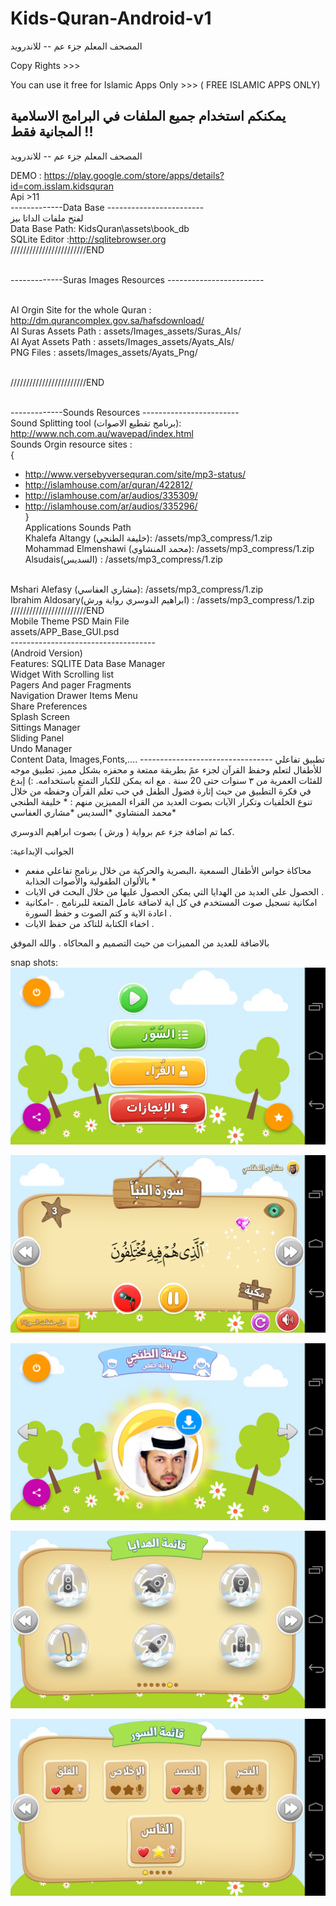 # Kids-Quran-Android-v1
المصحف المعلم جزء عم -- للاندرويد

Copy Rights >>>

You can use it free for Islamic Apps Only >>> ( FREE ISLAMIC APPS ONLY)

يمكنكم استخدام جميع الملفات في البرامج الاسلامية المجانية فقط !!
----------
المصحف المعلم جزء عم -- للاندرويد
<br/>

DEMO : https://play.google.com/store/apps/details?id=com.isslam.kidsquran
<br/>
Api >11
<br/>-------------Data Base ------------------------
<br/>لفتح ملفات الداتا بيز 
<br/>Data Base Path: KidsQuran\assets\book_db 
<br/>SQLite Editor :http://sqlitebrowser.org
<br/>////////////////////////END

<br/>-------------Suras Images Resources ------------------------

<br/>AI Orgin Site for the whole Quran : http://dm.qurancomplex.gov.sa/hafsdownload/
<br/>AI Suras Assets Path : assets/Images_assets/Suras_AIs/
<br/>AI Ayat Assets Path : assets/Images_assets/Ayats_AIs/
<br/>PNG Files : assets/Images_assets/Ayats_Png/

<br/>////////////////////////END

<br/>-------------Sounds Resources ------------------------
<br/>Sound Splitting tool (برنامج تقطيع الاصوات): http://www.nch.com.au/wavepad/index.html
<br/>Sounds Orgin resource sites : 
<br/>{
  * http://www.versebyversequran.com/site/mp3-status/
  * http://islamhouse.com/ar/quran/422812/
  * http://islamhouse.com/ar/audios/335309/
  * http://islamhouse.com/ar/audios/335296/
<br/>}
<br/>Applications Sounds Path
<br/>Khalefa Altangy (خليفة الطنجي): /assets/mp3_compress/1.zip
<br/>Mohammad Elmenshawi (محمد المنشاوي): /assets/mp3_compress/1.zip
<br/>Alsudais(السديس) : /assets/mp3_compress/1.zip
<br/>
Mshari Alefasy (مشاري العفاسي): /assets/mp3_compress/1.zip
<br/>
Ibrahim Aldosary(ابراهيم الدوسري رواية ورش) : /assets/mp3_compress/1.zip
<br/>
////////////////////////END
<br/>
Mobile Theme PSD Main File 
<br/>
assets/APP_Base_GUI.psd
<br/>
------------------------------------
<br/>
(Android Version)
<br/>
Features:
SQLITE Data Base Manager
<br/>
Widget With Scrolling list<br/>
Pagers And pager Fragments<br/>
Navigation Drawer Items Menu<br/>
Share Preferences<br/>
Splash Screen<br/>
Sittings Manager<br/>
Sliding Panel<br/>
Undo Manager<br/>
Content Data, Images,Fonts,....
---------------------------------
تطبيق تفاعلي للأطفال لتعلم وحفظ القرآن لجزء عمً بطريقة ممتعة و محفزه بشكل مميز.
تطبيق موجه للفئات العمرية من ٣ سنوات حتى 20 سنة . مع انه يمكن للكبار التمتع باستخدامه. :)
إبدع في فكرة التطبيق من حيث إثارة فضول الطفل في حب تعلم القرآن وحفظه من خلال تنوع الخلفيات وتكرار الآيات بصوت العديد من القراء المميزين منهم :
* خليفة الطنجي
*محمد المنشاوي
*السديس
*مشاري العفاسي

كما تم اضافة جزء عم برواية ( ورش ) بصوت ابراهيم الدوسري.

:الجوانب الإبداعية 
- محاكاة حواس الأطفال السمعية ،البصرية والحركية من خلال برنامج تفاعلي مفعم بالألوان الطفولية والأصوات الجذابة * 
- الحصول على العديد من الهدايا التي يمكن الحصول عليها من خلال البحث في الايات .
- امكانية تسجيل صوت المستخدم في كل اية لاضافة عامل المتعة للبرنامج .
-امكانية اعادة الاية و كتم الصوت و حفظ السورة .
- اخفاء الكتابة للتاكد من حفظ الايات .

بالاضافة للعديد من المميزات من حيث التصميم و المحاكاه .
والله الموفق

snap shots:
![alt tag](https://raw.githubusercontent.com/abodehq/Kids-Quran-Android-v1/master/KidsQuran/img1.png)

![alt tag](https://raw.githubusercontent.com/abodehq/Kids-Quran-Android-v1/master/KidsQuran/img2.png)

![alt tag](https://raw.githubusercontent.com/abodehq/Kids-Quran-Android-v1/master/KidsQuran/img3.png)

![alt tag](https://raw.githubusercontent.com/abodehq/Kids-Quran-Android-v1/master/KidsQuran/img4.png)

![alt tag](https://raw.githubusercontent.com/abodehq/Kids-Quran-Android-v1/master/KidsQuran/img5.png)
